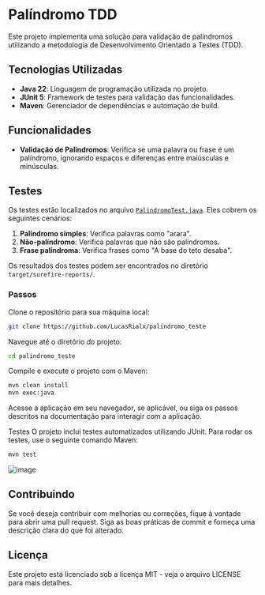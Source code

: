 # Palíndromo TDD

Este projeto implementa uma solução para validação de palíndromos utilizando a metodologia de Desenvolvimento Orientado a Testes (TDD).

## Tecnologias Utilizadas

- **Java 22**: Linguagem de programação utilizada no projeto.
- **JUnit 5**: Framework de testes para validação das funcionalidades.
- **Maven**: Gerenciador de dependências e automação de build.

## Funcionalidades

- **Validação de Palíndromos**: Verifica se uma palavra ou frase é um palíndromo, ignorando espaços e diferenças entre maiúsculas e minúsculas.

## Testes

Os testes estão localizados no arquivo [`PalindromoTest.java`](src/test/java/PalindromoTest.java). Eles cobrem os seguintes cenários:

1. **Palíndromo simples**: Verifica palavras como "arara".
2. **Não-palíndromo**: Verifica palavras que não são palíndromos.
3. **Frase palíndroma**: Verifica frases como "A base do teto desaba".

Os resultados dos testes podem ser encontrados no diretório `target/surefire-reports/`.

### Passos

Clone o repositório para sua máquina local:
   ```bash
   git clone https://github.com/LucasRialx/palindromo_teste
   ```
Navegue até o diretório do projeto:

```bash
cd palindromo_teste
```

Compile e execute o projeto com o Maven:

```bash
mvn clean install
mvn exec:java
```

Acesse a aplicação em seu navegador, se aplicável, ou siga os passos descritos na documentação para interagir com a aplicação.

Testes
O projeto inclui testes automatizados utilizando JUnit. Para rodar os testes, use o seguinte comando Maven:

```bash
mvn test
```

![image](https://github.com/user-attachments/assets/e420518d-b20a-437a-9e35-9eef84b34bf3)

## Contribuindo
Se você deseja contribuir com melhorias ou correções, fique à vontade para abrir uma pull request. Siga as boas práticas de commit e forneça uma descrição clara do que foi alterado.

## Licença
Este projeto está licenciado sob a licença MIT - veja o arquivo LICENSE para mais detalhes.
